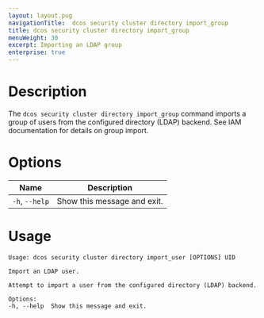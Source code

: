 ```yaml
---
layout: layout.pug
navigationTitle:  dcos security cluster directory import_group
title: dcos security cluster directory import_group
menuWeight: 30
excerpt: Importing an LDAP group
enterprise: true
---
```


# Description

The `dcos security cluster directory import_group` command imports a group of users from the configured directory (LDAP) backend. See IAM documentation for details on group import.

# Options

| Name | Description |
|--------|-------------------|
| `-h`, `--help` |  Show this message and exit.|

# Usage


```
Usage: dcos security cluster directory import_user [OPTIONS] UID

Import an LDAP user.

Attempt to import a user from the configured directory (LDAP) backend.

Options:
-h, --help  Show this message and exit.
```